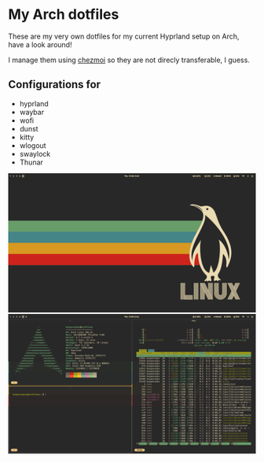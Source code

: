 # My Arch dotfiles
These are my very own dotfiles for my current Hyprland setup on Arch, have a look around!

I manage them using [chezmoi](https://www.chezmoi.io/) so they are not direcly transferable, I guess.

## Configurations for
* hyprland
* waybar
* wofi
* dunst
* kitty
* wlogout
* swaylock
* Thunar

![alt text](https://github.com/kaspernyhus/dotfiles/blob/main/images/screenshot_1.png?raw=true)
![alt text](https://github.com/kaspernyhus/dotfiles/blob/main/images/screenshot_2.png?raw=true)

